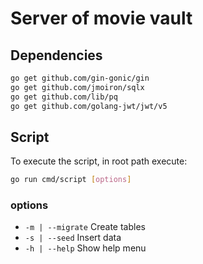 # Server of movie vault

## Dependencies

```bash
go get github.com/gin-gonic/gin
go get github.com/jmoiron/sqlx
go get github.com/lib/pq
go get github.com/golang-jwt/jwt/v5
```

## Script

To execute the script, in root path execute:

```bash
go run cmd/script [options]
```

### options

- `-m | --migrate` Create tables
- `-s | --seed` Insert data
- `-h | --help` Show help menu
